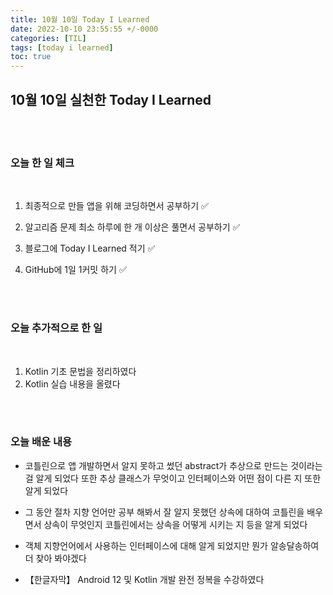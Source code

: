 ```yaml
---
title: 10월 10일 Today I Learned
date: 2022-10-10 23:55:55 +/-0000
categories: [TIL]
tags: [today i learned]
toc: true
---
```


## 10월 10일 실천한 Today I Learned

<br><br>

### 오늘 한 일 체크
<br>

1. 최종적으로 만들 앱을 위해 코딩하면서 공부하기 ✅

2. 알고리즘 문제 최소 하루에 한 개 이상은 풀면서 공부하기 ✅

3. 블로그에 Today I Learned 적기 ✅

4. GitHub에 1일 1커밋 하기 ✅

<br><br>

### 오늘 추가적으로 한 일
<br>

1. Kotlin 기초 문법을 정리하였다
1. Kotlin 실습 내용을 올렸다

<br><br>

### 오늘 배운 내용

* 코틀린으로 앱 개발하면서 알지 못하고 썼던 abstract가 추상으로 만드는 것이라는 걸 알게 되었다 또한 추상 클래스가 무엇이고 인터페이스와 어떤 점이 다른 지 또한 알게 되었다 

* 그 동안 절차 지향 언어만 공부 해봐서 잘 알지 못했던 상속에 대하여 코틀린을 배우면서 상속이 무엇인지 코틀린에서는 상속을 어떻게 시키는 지 등을 알게 되었다

* 객체 지향언어에서 사용하는 인터페이스에 대해 알게 되었지만 뭔가 알송달송하여 더 찾아 봐야겠다

* 【한글자막】 Android 12 및 Kotlin 개발 완전 정복을 수강하였다

